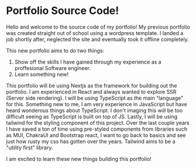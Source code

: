 # Portfolio Source Code!

Hello and welcome to the source code of my portfolio! My previous portfolio was created straight out of school using a wordpress template. I landed a job shortly after, neglected the site and eventually took it offline completely.

This new portfolio aims to do two things:

1. Show off the skills I have gained through my experience as a proffesional Software engineer.
2. Learn something new!

This portfolio will be using Nextjs as the framework for building out the portfolio. I am experienced in React and always wanted to explore SSR (Server side rendering). I will be using TypeScript as the main "language" for this. Something new to me, I am very experience in JavaScript but have heard wonderous things about TypeScript. I don't imaging this will be too difficult seeing as TypeScript is built on top of JS. Lastly, I will be using tailwind for the styling component of this project. Over the last couple years I have saved a ton of time using pre-styled components from libraries such as MUI, ChakraUI and Bootstrap react, I want to go back to basics and see just how rusty my css has gotten over the years. Tailwind aims to be a "utility first" library.

I am excited to learn these new things building this portfolio!
